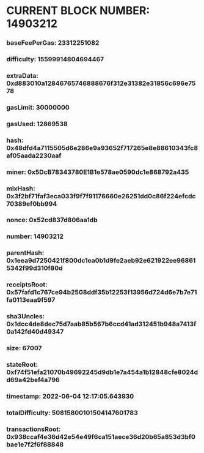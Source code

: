 # CURRENT BLOCK NUMBER: 14903212

### baseFeePerGas: 23312251082
### difficulty: 15599914804694467
### extraData: 0xd883010a12846765746888676f312e31382e31856c696e7578
### gasLimit: 30000000
### gasUsed: 12869538
### hash: 0x48dfd4a7115505d6e286e9a93652f717265e8e88610343fc8af05aada2230aaf
### miner: 0x5DcB78343780E1B1e578ae0590dc1e868792a435
### mixHash: 0x3f2bf71faf3eca033f9f7f91176660e26251dd0c86f224efcdc70389ef0bb994
### nonce: 0x52cd837d806aa1db
### number: 14903212
### parentHash: 0x1eea9d7250421f800dc1ea0b1d9fe2aeb92e621922ee968615342f99d310f80d
### receiptsRoot: 0x57fafd1c767ce94b2508ddf35b12253f13956d724d6e7b7e71fa0113eaa9f597
### sha3Uncles: 0x1dcc4de8dec75d7aab85b567b6ccd41ad312451b948a7413f0a142fd40d49347
### size: 67007
### stateRoot: 0xf74f51efa21070b49692245d9db1e7a454a1b12848cfe8024dd69a42bef4a796
### timestamp: 2022-06-04 12:17:05.643930
### totalDifficulty: 50815800101504147601783
### transactionsRoot: 0x938ccaf4e36d42e54e49f6ca151aece36d20b65a853d3bf0bae1e7f2f6f88848
